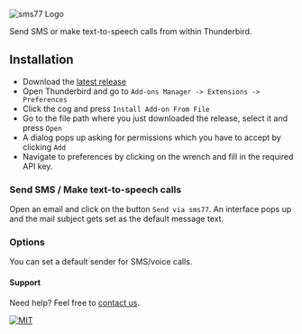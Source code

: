![](https://www.sms77.io/wp-content/uploads/2019/07/sms77-Logo-400x79.png "sms77 Logo")

Send SMS or make text-to-speech calls from within Thunderbird.

## Installation

* Download
  the [latest release](https://github.com/sms77io/thunderbird/releases/latest/download/sms77-thunderbird-latest.xpi)
* Open Thunderbird and go to `Add-ons Manager -> Extensions -> Preferences`
* Click the cog and press `Install Add-on From File`
* Go to the file path where you just downloaded the release, select it and press `Open`
* A dialog pops up asking for permissions which you have to accept by clicking `Add`
* Navigate to preferences by clicking on the wrench and fill in the required API key.

### Send SMS / Make text-to-speech calls

Open an email and click on the button `Send via sms77`. An interface pops up and the mail
subject gets set as the default message text.

### Options
You can set a default sender for SMS/voice calls.

#### Support

Need help? Feel free to [contact us](https://www.sms77.io/en/company/contact/).

[![MIT](https://img.shields.io/badge/License-MIT-teal.svg)](LICENSE)
